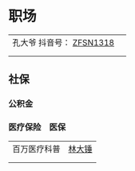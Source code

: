 # 职场

|                                                                                                                                |   |
| ------------------------------------------------------------------------------------------------------------------------------ | - |
| 孔大爷 抖音号： [ZFSN1318](https://www.douyin.com/user/MS4wLjABAAAASC82E9e\_7YmKUF7ANqGjmS-7n4IyzQXtUkcQN31SmcFwTaWyzoeIXsi7HOu4AiN0) |   |
|                                                                                                                                |   |
|                                                                                                                                |   |

## 社保

### 公积金

### 医疗保险　医保

|                                                                |
| -------------------------------------------------------------- |
| 百万医疗科普　[林大锤](https://www.douyin.com/video/7027431355269139724) |
|                                                                |
|                                                                |

